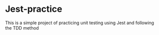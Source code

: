 # Jest-practice
This is a simple project of practicing unit testing using Jest and following the TDD method
